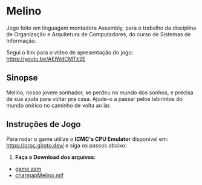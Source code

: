# Melino
Jogo feito em linguagem montadora Assembly, para o trabalho da disciplina de Organização e Arquitetura de Computadores, do curso de Sistemas de Informação.

Segui o link para o vídeo de apresentação do jogo: https://youtu.be/AElWdCMTz2E

## Sinopse
Melino, nosso jovem sonhador, se perdeu no mundo dos sonhos, e precisa de sua ajuda para voltar pra casa. Ajude-o a passar pelos labirintos do mundo onírico no caminho de volta ao lar.

## Instruções de Jogo
Para rodar o game utilize o **ICMC's CPU Emulator** disponível em: https://proc.giroto.dev/ e siga os passos abaixo:

1. **Faça o Download dos arquivos:**
   
* [game.asm](game.asm)
* [charmapMelino.mif](charmapMelino.mif)
